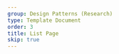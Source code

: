 ```yaml
---
group: Design Patterns (Research)
type: Template Document
order: 3
title: List Page
skip: true
---
```


